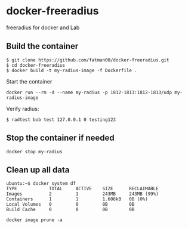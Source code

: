 # docker-freeradius
freeradius for docker and Lab

## Build the container
```
$ git clone https://github.com/fatman00/docker-freeradius.git
$ cd docker-freeradius
$ docker build -t my-radius-image -f Dockerfile .
```
Start the container
```
docker run --rm -d --name my-radius -p 1812-1813:1812-1813/udp my-radius-image
```
Verify radius:
```
$ radtest bob test 127.0.0.1 0 testing123
```
## Stop the container if needed
```
docker stop my-radius
```
## Clean up all data
```
ubuntu:~$ docker system df   
TYPE            TOTAL     ACTIVE    SIZE      RECLAIMABLE
Images          2         1         243MB     243MB (99%)
Containers      1         1         1.608kB   0B (0%)
Local Volumes   0         0         0B        0B
Build Cache     0         0         0B        0B

docker image prune -a
```
